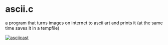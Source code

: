 # ascii.c

a program that turns images on internet to ascii art and prints it (at the same time saves it in a tempfile)

[![asciicast](https://asciinema.org/a/DHiVcs7cGcKK8ycZktRP17X3m.svg)](https://asciinema.org/a/DHiVcs7cGcKK8ycZktRP17X3m)
